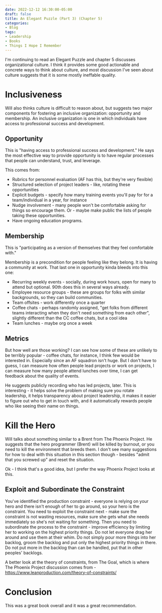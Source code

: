 ```yaml
---
date: 2022-12-12 16:30:00-05:00
draft: false
title: An Elegant Puzzle (Part 3) (Chapter 5)
categories:
- Blog
tags:
- Leadership
- Books
- Things I Hope I Remember
---
```


I'm continuing to read an Elegant Puzzle and chapter 5 discusses organizational culture.  I think it provides some good actionable and concrete ways to think about culture, and most discussion I've seen about culture suggests that it is some mostly ineffable quality.

# Inclusiveness

Will also thinks culture is difficult to reason about, but suggests two major components for fostering an inclusive organization: opportunity and membership.  An inclusive organization is one in which individuals have access to professional success and development.

## Opportunity

This is "having access to professional success and development."  He says the most effective way to provide opportunity is to have regular processes that people can understand, trust, and leverage.

This comes from:
* Rubrics for personnel evaluation (AF has this, but they're very flexible)
* Structured selection of project leaders - like, rotating these opportunities
* Explicit budgets - specify how many training events you'll pay for for a team/individual in a year, for instance
* Nudge involvement - many people won't be comfortable asking for things so encourage them.  Or - maybe make public the lists of people taking these opportunities.
* Have ongoing education programs.

## Membership

This is "participating as a version of themselves that they feel comfortable with."

Membership is a precondition for people feeling like they belong.  It is having a community at work.  That last one in opportunity kinda bleeds into this one:

* Recurring weekly events - socially, during work hours, open for many to attend but optional.  90th does this in several ways already.
* Employee resource groups - these are groups for folks with similar backgrounds, so they can build communities.
* Team offsites - work differently once a quarter
* Coffee chats - perhaps randomly assigned, "get folks from different teams interacting when they don't need something from each other", slightly different than the CC coffee chats, but a cool idea
* Team lunches - maybe org once a week

## Metrics

But how well are those working?  I can see how some of these are unlikely to be terribly popular - coffee chats, for instance, I think few would be interested in.  Especially since an AF squadron isn't huge.  But I don't have to guess, I can measure how often people lead projects or work on projects, I can measure how many people attend lunches over time, I can get feedback about the quality of events.

He suggests publicly recording who has led projects, later.  This is interesting - it helps solve the problem of making sure you rotate leadership, it helps transparency about project leadership, it makes it easier to figure out who to get in touch with, and it automatically rewards people who like seeing their name on things.

# Kill the Hero

Will talks about something similar to a Brent from The Phoenix Project.  He suggests that the hero programmer (Brent) will be killed by burnout, or you need to kill the environment that breeds them.  I don't see many suggestions for how to deal with this situation in this section though - besides "admit that you screwed up" and reset the situation.

Ok - I think that's a good idea, but I prefer the way Phoenix Project looks at this.

## Exploit and Subordinate the Constraint

You've identified the production constraint - everyone is relying on your hero and there isn't enough of her to go around, so your hero is the constraint.  You need to exploit the constraint next - make sure the constraint is not wasting resources, make sure she gets what she needs immediately so she's not waiting for something.  Then you need to subordinate the process to the constraint - improve efficiency by limiting her to working on the highest priority things.  Do not let everyone drag her around and use them at their whim.  Do not simply pour more things into her backlog, groom the backlog and put only the highest priority things in there.  Do not put more in the backlog than can be handled, put that in other peoples' backlogs.

A better look at the theory of constraints, from The Goal, which is where The Phoenix Project discussion comes from - https://www.leanproduction.com/theory-of-constraints/

# Conclusion

This was a great book overall and it was a great recommendation.